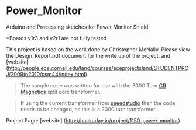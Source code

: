 Power_Monitor
=============

Arduino and Processing sketches for Power Monitor Shield

*Boards v1r3 and v2r1 are not fully tested

This project is based on the work done by Christopher McNally.
Please view the Design_Report.pdf document for the write up of the project, and [website] (http://people.ece.cornell.edu/land/courses/eceprojectsland/STUDENTPROJ/2009to2010/csm44/index.html).

>The sample code was written for use with the 3000 Turn [CR Magnetics](http://www.crmagnetics.com/Products/CR3100-Series-P75.aspx) split core transformer. 

>If using the current transformer from [seeedstudio](http://www.seeedstudio.com/depot/Noninvasive-AC-Current-Sensor-100A-max-p-547.html?cPath=25_28) then the code needs to be changed, as this is a 2000 turn transformer.


Project Page: [website] (http://hackaday.io/project/1150-power-monitor)
